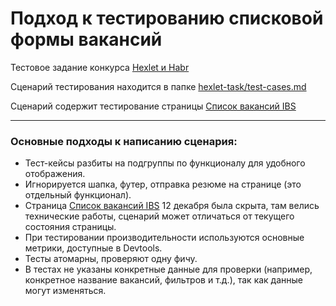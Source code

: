 # Подход к тестированию списковой формы вакансий 

Тестовое задание конкурса [Hexlet и Habr](https://special.habr.com/?utm_source=challenge_hexlet_mail_3)

Сценарий тестирования находится в папке [hexlet-task/test-cases.md](https://github.com/al1cevva/hexlet-task/blob/main/test-cases.md)

Сценарий содержит тестирование страницы [Список вакансий IBS](https://ibs.ru/career/jobs/)

***

### Основные подходы к написанию сценария:
- Тест-кейсы разбиты на подгруппы по функционалу для удобного отображения.
- Игнорируется шапка, футер, отправка резюме на странице (это отдельный функционал).
- Страница [Список вакансий IBS](https://ibs.ru/career/jobs/) 12 декабря была скрыта, там велись технические работы, сценарий может отличаться от текущего состояния страницы.
- При тестировании производительности используются основные метрики, доступные в Devtools.
- Тесты атомарны, проверяют одну фичу.
- В тестах не указаны конкретные данные для проверки (например, конкретное название вакансий, фильтров и т.д.), так как данные могут изменяться.
